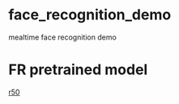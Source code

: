 # face_recognition_demo
mealtime face recognition demo

# FR pretrained model
[r50](https://drive.google.com/drive/folders/110lMvJMcIw5ZAQwj9eO6hBqeAQYd9xkL?usp=sharing)
